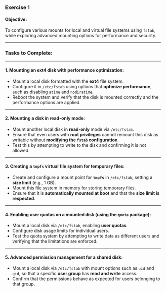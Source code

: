 ### **Exercise 1**

#### **Objective:**
To configure various mounts for local and virtual file systems using `fstab`, while exploring advanced mounting options for performance and security.

---

### **Tasks to Complete:**

---

#### **1. Mounting an ext4 disk with performance optimization:**

- Mount a local disk formatted with the **ext4** file system.
- Configure it in `/etc/fstab` using options that **optimize performance**, such as disabling `atime` and `nodiratime`.
- Reboot the system and verify that the disk is mounted correctly and the performance options are applied.

---

#### **2. Mounting a disk in read-only mode:**

- Mount another local disk in **read-only** mode via `/etc/fstab`.
- Ensure that even users with **root privileges** cannot remount this disk as writable without **modifying the `fstab` configuration**.
- Test this by attempting to write to the disk and confirming it is not allowed.

---

#### **3. Creating a `tmpfs` virtual file system for temporary files:**

- Create and configure a mount point for **`tmpfs`** in `/etc/fstab`, setting a **size limit** (e.g., 1 GB).
- Mount this file system in memory for storing temporary files.
- Ensure that it is **automatically mounted at boot** and that the **size limit is respected**.

---

#### **4. Enabling user quotas on a mounted disk (using the `quota` package):**

- Mount a local disk via `/etc/fstab`, enabling **user quotas**.
- Configure disk usage limits for individual users.
- Test the quota system by attempting to write data as different users and verifying that the limitations are enforced.

---

#### **5. Advanced permission management for a shared disk:**

- Mount a local disk via `/etc/fstab` with mount options such as `uid` and `gid`, so that a specific **user group** has **read and write** access.
- Confirm that the permissions behave as expected for users belonging to that group.
